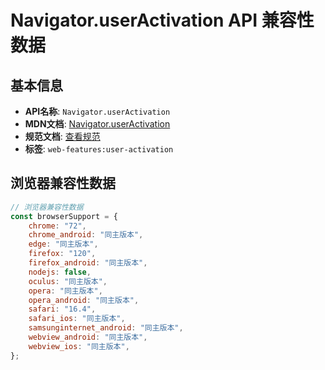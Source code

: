 # Navigator.userActivation API 兼容性数据

## 基本信息

- **API名称**: `Navigator.userActivation`
- **MDN文档**: [Navigator.userActivation](https://developer.mozilla.org/docs/Web/API/Navigator/userActivation)
- **规范文档**: [查看规范](https://html.spec.whatwg.org/multipage/interaction.html#dom-navigator-useractivation)
- **标签**: `web-features:user-activation`

## 浏览器兼容性数据

```javascript
// 浏览器兼容性数据
const browserSupport = {
    chrome: "72",
    chrome_android: "同主版本",
    edge: "同主版本",
    firefox: "120",
    firefox_android: "同主版本",
    nodejs: false,
    oculus: "同主版本",
    opera: "同主版本",
    opera_android: "同主版本",
    safari: "16.4",
    safari_ios: "同主版本",
    samsunginternet_android: "同主版本",
    webview_android: "同主版本",
    webview_ios: "同主版本",
};

```

